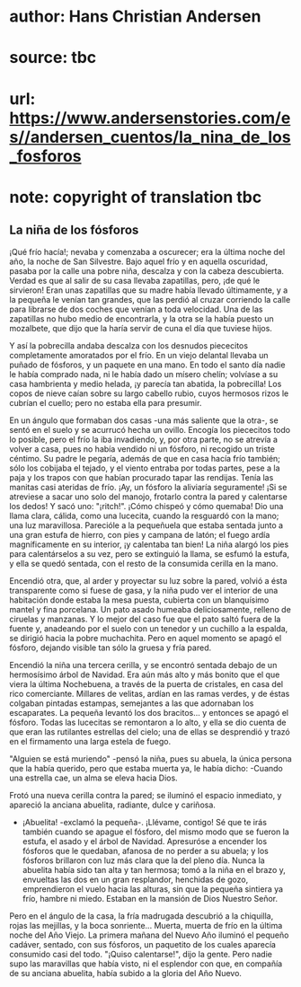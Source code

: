 # author: Hans Christian Andersen
# source: tbc
# url: https://www.andersenstories.com/es//andersen_cuentos/la_nina_de_los_fosforos
# note: copyright of translation tbc

## La niña de los fósforos 

¡Qué frío hacía!; nevaba y comenzaba a oscurecer; era la última noche
del año, la noche de San Silvestre. Bajo aquel frío y en aquella
oscuridad, pasaba por la calle una pobre niña, descalza y con la cabeza
descubierta. Verdad es que al salir de su casa llevaba zapatillas, pero,
¡de qué le sirvieron! Eran unas zapatillas que su madre había llevado
últimamente, y a la pequeña le venían tan grandes, que las perdió al
cruzar corriendo la calle para librarse de dos coches que venían a toda
velocidad. Una de las zapatillas no hubo medio de encontrarla, y la otra
se la había puesto un mozalbete, que dijo que la haría servir de cuna el
día que tuviese hijos.

Y así la pobrecilla andaba descalza con los desnudos piececitos
completamente amoratados por el frío. En un viejo delantal llevaba un
puñado de fósforos, y un paquete en una mano. En todo el santo día nadie
le había comprado nada, ni le había dado un mísero chelín; volvíase a su
casa hambrienta y medio helada, ¡y parecía tan abatida, la pobrecilla!
Los copos de nieve caían sobre su largo cabello rubio, cuyos hermosos
rizos le cubrían el cuello; pero no estaba ella para presumir.

En un ángulo que formaban dos casas -una más saliente que la otra-, se
sentó en el suelo y se acurrucó hecha un ovillo. Encogía los piececitos
todo lo posible, pero el frío la iba invadiendo, y, por otra parte, no
se atrevía a volver a casa, pues no había vendido ni un fósforo, ni
recogido un triste céntimo. Su padre le pegaría, además de que en casa
hacía frío también; sólo los cobijaba el tejado, y el viento entraba por
todas partes, pese a la paja y los trapos con que habían procurado tapar
las rendijas. Tenía las manitas casi ateridas de frío. ¡Ay, un fósforo
la aliviaría seguramente! ¡Si se atreviese a sacar uno solo del manojo,
frotarlo contra la pared y calentarse los dedos! Y sacó uno:
"¡ritch!". ¡Cómo chispeó y cómo quemaba! Dio una llama clara, cálida,
como una lucecita, cuando la resguardó con la mano; una luz maravillosa.
Parecióle a la pequeñuela que estaba sentada junto a una gran estufa de
hierro, con pies y campana de latón; el fuego ardía magníficamente en su
interior, ¡y calentaba tan bien! La niña alargó los pies para
calentárselos a su vez, pero se extinguió la llama, se esfumó la estufa,
y ella se quedó sentada, con el resto de la consumida cerilla en la
mano.

Encendió otra, que, al arder y proyectar su luz sobre la pared, volvió a
ésta transparente como si fuese de gasa, y la niña pudo ver el interior
de una habitación donde estaba la mesa puesta, cubierta con un
blanquísimo mantel y fina porcelana. Un pato asado humeaba
deliciosamente, relleno de ciruelas y manzanas. Y lo mejor del caso fue
que el pato saltó fuera de la fuente y, anadeando por el suelo con un
tenedor y un cuchillo a la espalda, se dirigió hacia la pobre
muchachita. Pero en aquel momento se apagó el fósforo, dejando visible
tan sólo la gruesa y fría pared.

Encendió la niña una tercera cerilla, y se encontró sentada debajo de un
hermosísimo árbol de Navidad. Era aún más alto y más bonito que el que
viera la última Nochebuena, a través de la puerta de cristales, en casa
del rico comerciante. Millares de velitas, ardían en las ramas verdes, y
de éstas colgaban pintadas estampas, semejantes a las que adornaban los
escaparates. La pequeña levantó los dos bracitos... y entonces se apagó
el fósforo. Todas las lucecitas se remontaron a lo alto, y ella se dio
cuenta de que eran las rutilantes estrellas del cielo; una de ellas se
desprendió y trazó en el firmamento una larga estela de fuego.

"Alguien se está muriendo" -pensó la niña, pues su abuela, la única
persona que la había querido, pero que estaba muerta ya, le había dicho:
-Cuando una estrella cae, un alma se eleva hacia Dios.

Frotó una nueva cerilla contra la pared; se iluminó el espacio
inmediato, y apareció la anciana abuelita, radiante, dulce y cariñosa.

- ¡Abuelita! -exclamó la pequeña-. ¡Llévame, contigo! Sé que te irás
también cuando se apague el fósforo, del mismo modo que se fueron la
estufa, el asado y el árbol de Navidad. Apresuróse a encender los
fósforos que le quedaban, afanosa de no perder a su abuela; y los
fósforos brillaron con luz más clara que la del pleno día. Nunca la
abuelita había sido tan alta y tan hermosa; tomó a la niña en el brazo
y, envueltas las dos en un gran resplandor, henchidas de gozo,
emprendieron el vuelo hacia las alturas, sin que la pequeña sintiera ya
frío, hambre ni miedo. Estaban en la mansión de Dios Nuestro Señor.

Pero en el ángulo de la casa, la fría madrugada descubrió a la
chiquilla, rojas las mejillas, y la boca sonriente... Muerta, muerta de
frío en la última noche del Año Viejo. La primera mañana del Nuevo Año
iluminó el pequeño cadáver, sentado, con sus fósforos, un paquetito de
los cuales aparecía consumido casi del todo. "¡Quiso calentarse!",
dijo la gente. Pero nadie supo las maravillas que había visto, ni el
esplendor con que, en compañía de su anciana abuelita, había subido a la
gloria del Año Nuevo.
